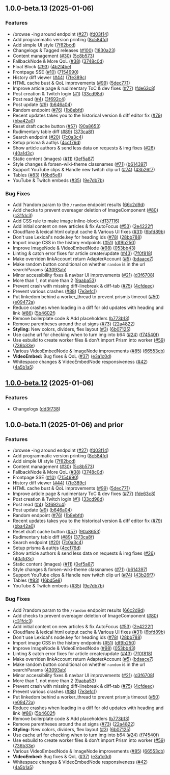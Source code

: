## 1.0.0-beta.13 (2025-01-06)

### Features

* /browse -ing around endpoint ([#27](https://github.com/Remahy/forsenwiki/issues/27)) ([fd03f14](https://github.com/Remahy/forsenwiki/commit/fd03f14c6fbea2f10cbf2169452a0f51e93a93c4))
* Add programmatic version printing ([8c584fd](https://github.com/Remahy/forsenwiki/commit/8c584fd0530df799c14464150b106053ed012008))
* Add simple UI style ([7f82bcd](https://github.com/Remahy/forsenwiki/commit/7f82bcdfdf771ed145f1e14364ba6dd6e1d93b61))
* Changelogs & Tagged releases ([#100](https://github.com/Remahy/forsenwiki/issues/100)) ([1830a23](https://github.com/Remahy/forsenwiki/commit/1830a23cbc4b801e18efc9da85a10792ffa5fe29))
* Content management ([#30](https://github.com/Remahy/forsenwiki/issues/30)) ([5c8b573](https://github.com/Remahy/forsenwiki/commit/5c8b573736718aa3003cd30c28bdc3d62a8f0dd3))
* FallbackNode & More QoL ([#38](https://github.com/Remahy/forsenwiki/issues/38)) ([3748c0d](https://github.com/Remahy/forsenwiki/commit/3748c0d8753c32c9f73429cc84e0f9d27459c926))
* Float Block ([#93](https://github.com/Remahy/forsenwiki/issues/93)) ([4b2f4be](https://github.com/Remahy/forsenwiki/commit/4b2f4be1d985c6817c06c902b49ead246a39648f))
* Frontpage SSE ([#10](https://github.com/Remahy/forsenwiki/issues/10)) ([7154990](https://github.com/Remahy/forsenwiki/commit/7154990bb7bbe2b78a3776926573dc9a0d26088b))
* History diff viewer ([#44](https://github.com/Remahy/forsenwiki/issues/44)) ([7fe389c](https://github.com/Remahy/forsenwiki/commit/7fe389c0772499f9a1e74659af3b47652f2c0a7d))
* HTML cache bust & QoL improvements ([#99](https://github.com/Remahy/forsenwiki/issues/99)) ([5dec771](https://github.com/Remahy/forsenwiki/commit/5dec7716d8e34253527bc7142f0aacff90f4ec5a))
* Improve article page & rudimentary ToC & dev fixes ([#77](https://github.com/Remahy/forsenwiki/issues/77)) ([fde63c8](https://github.com/Remahy/forsenwiki/commit/fde63c8f0afec37e3ed0a4bfc41f2bd2a30ebcc5))
* Post creation & Twitch login  ([#1](https://github.com/Remahy/forsenwiki/issues/1)) ([33cd98d](https://github.com/Remahy/forsenwiki/commit/33cd98d027b6e2802190050acf3f3c4b8858e0e7))
* Post read ([#4](https://github.com/Remahy/forsenwiki/issues/4)) ([3f692c4](https://github.com/Remahy/forsenwiki/commit/3f692c41bb928d3fe1c2da6c3f05ca67ba22c166))
* Post update ([#9](https://github.com/Remahy/forsenwiki/issues/9)) ([b646a04](https://github.com/Remahy/forsenwiki/commit/b646a04b7cd5221f6465d1593a7906455d7819e4))
* Random endpoint ([#76](https://github.com/Remahy/forsenwiki/issues/76)) ([1b8ebfd](https://github.com/Remahy/forsenwiki/commit/1b8ebfdf48209733321d07b75c6816cb9d09da54))
* Recent updates takes you to the historical version & diff editor fix ([#79](https://github.com/Remahy/forsenwiki/issues/79)) ([bba42a0](https://github.com/Remahy/forsenwiki/commit/bba42a0129f119d924c0c359d1741d0186c0fbc6))
* Reset draft cache button ([#57](https://github.com/Remahy/forsenwiki/issues/57)) ([90a8653](https://github.com/Remahy/forsenwiki/commit/90a8653f35b993cdc4d6411a46bf71b4a922f6ff))
* Rudimentary table diff ([#89](https://github.com/Remahy/forsenwiki/issues/89)) ([373ca8f](https://github.com/Remahy/forsenwiki/commit/373ca8f90ac2bf96a15f309071572ebfb81a05da))
* Search endpoint ([#20](https://github.com/Remahy/forsenwiki/issues/20)) ([7c0a3c4](https://github.com/Remahy/forsenwiki/commit/7c0a3c49859836969c3c5c1d1eb1554a2059e1a7))
* Setup prisma & authjs ([4ccf76d](https://github.com/Remahy/forsenwiki/commit/4ccf76dc5bced7efe070cf95be5f28c3b8706ba2))
* Show article authors & send less data on requests & img fixes ([#26](https://github.com/Remahy/forsenwiki/issues/26)) ([40a1d3c](https://github.com/Remahy/forsenwiki/commit/40a1d3c03f94ffe384a1572761a6731b2d3fc27b))
* Static content (images) ([#11](https://github.com/Remahy/forsenwiki/issues/11)) ([0ef5a87](https://github.com/Remahy/forsenwiki/commit/0ef5a87aca4bd47a9c5b7bc1cd0569d227dfd01e))
* Style changes & forsen-wiki-theme classnames ([#71](https://github.com/Remahy/forsenwiki/issues/71)) ([b614397](https://github.com/Remahy/forsenwiki/commit/b6143979b5c93704d1f0de0edf0e2f77dca309fb))
* Support YouTube clips & Handle new twitch clip url ([#74](https://github.com/Remahy/forsenwiki/issues/74)) ([43b26f7](https://github.com/Remahy/forsenwiki/commit/43b26f79ad5f098a5b61791a46e8923e41234da2))
* Tables ([#83](https://github.com/Remahy/forsenwiki/issues/83)) ([16bd5e8](https://github.com/Remahy/forsenwiki/commit/16bd5e8b3b960f329acc136b01dc15e759626da0))
* YouTube & Twitch embeds ([#35](https://github.com/Remahy/forsenwiki/issues/35)) ([9e7db7b](https://github.com/Remahy/forsenwiki/commit/9e7db7b4366bd23ff6eeb2f6df7148d6e987df6e))

### Bug Fixes

* Add ?random param to the `/random` endpoint results ([66c2d9d](https://github.com/Remahy/forsenwiki/commit/66c2d9d7e92eddd8a91d8a48c4fb94605defd060))
* Add checks to prevent overeager deletion of ImageComponent ([#80](https://github.com/Remahy/forsenwiki/issues/80)) ([c31fdc3](https://github.com/Remahy/forsenwiki/commit/c31fdc34b46f88d2972ac881dfd8e6ca9663c237))
* Add CSS rule to make image inline-block ([d137116](https://github.com/Remahy/forsenwiki/commit/d1371162d1a3cb1344c4d981b791e9c9bb44622c))
* Add initial content on new articles & fix AutoFocus ([#53](https://github.com/Remahy/forsenwiki/issues/53)) ([2e4222f](https://github.com/Remahy/forsenwiki/commit/2e4222f30613954c75d6c15553fcec4d9162bad8))
* Cloudflare & lexical html output cache & Various UI fixes ([#31](https://github.com/Remahy/forsenwiki/issues/31)) ([6bfd89b](https://github.com/Remahy/forsenwiki/commit/6bfd89b431d52c6edf01108b49d361e1dcd2a9ce))
* Don't use Lexical's node.key for heading ids ([#78](https://github.com/Remahy/forsenwiki/issues/78)) ([28bb788](https://github.com/Remahy/forsenwiki/commit/28bb78878513cdb4fd8c6ed5894b86ff6c720837))
* Import image CSS in the history endpoints ([#51](https://github.com/Remahy/forsenwiki/issues/51)) ([df9b250](https://github.com/Remahy/forsenwiki/commit/df9b250406803ee878ca595eca0c5f2f61d700bc))
* Improve ImageNode & VideoEmbedNode ([#98](https://github.com/Remahy/forsenwiki/issues/98)) ([053bb43](https://github.com/Remahy/forsenwiki/commit/053bb4354a854bd96a97d810adf0a70767ca4389))
* Linting & catch error fixes for article create/update ([#43](https://github.com/Remahy/forsenwiki/issues/43)) ([7f0f818](https://github.com/Remahy/forsenwiki/commit/7f0f818f27908d54391306c07c777a0d6237fa8f))
* Make overriden linkAccount return AdapterAccount ([#5](https://github.com/Remahy/forsenwiki/issues/5)) ([bdaace7](https://github.com/Remahy/forsenwiki/commit/bdaace77bda1c0cf32eda1ecb55ed77b8dfac8dd))
* Make random button conditional on whether `random` is in the url searchParams ([43093ab](https://github.com/Remahy/forsenwiki/commit/43093ab40affec0c1e54b87eaaa00037621086a4))
* Minor accessibility fixes & navbar UI improvements ([#21](https://github.com/Remahy/forsenwiki/issues/21)) ([d3f6708](https://github.com/Remahy/forsenwiki/commit/d3f6708eefad2aeaeb4c086335b1553c0eee7293))
* More than 1, not more than 2 ([9aaba53](https://github.com/Remahy/forsenwiki/commit/9aaba53c0517002fcd780307c7df9494aedf9da3))
* Prevent crash with missing diff-linebreak & diff-tab ([#75](https://github.com/Remahy/forsenwiki/issues/75)) ([4cfdeec](https://github.com/Remahy/forsenwiki/commit/4cfdeec2d4855263c1888de9ccc5744cd64ea734))
* Prevent various crashes ([#88](https://github.com/Remahy/forsenwiki/issues/88)) ([7e3efc1](https://github.com/Remahy/forsenwiki/commit/7e3efc178e3d952643a1ad24fe8dc69ecca9abcc))
* Put linkedom behind a worker_thread to prevent prismjs timeout ([#50](https://github.com/Remahy/forsenwiki/issues/50)) ([e09472a](https://github.com/Remahy/forsenwiki/commit/e09472ae4a5dff5109195ceed85febe91d77cce8))
* Reduce crashes when loading in a diff for old updates with heading and link ([#86](https://github.com/Remahy/forsenwiki/issues/86)) ([5b4602f](https://github.com/Remahy/forsenwiki/commit/5b4602fce82ffcd4499d8a7f3d08034951edff74))
* Remove boilerplate code & Add placeholders ([b773b13](https://github.com/Remahy/forsenwiki/commit/b773b13c9b719a747e300970c22d2bfb98a73455))
* Remove parentheses around the at signs ([#73](https://github.com/Remahy/forsenwiki/issues/73)) ([22a4822](https://github.com/Remahy/forsenwiki/commit/22a4822f794994c1e91ef8f87c6ec73a8afd105d))
* **Styling:** New colors, dividers, flex layout ([#3](https://github.com/Remahy/forsenwiki/issues/3)) ([6b07125](https://github.com/Remahy/forsenwiki/commit/6b07125a351e2c5125d0d5108fd1ced8d75758c2))
* Use cache url for checking when to turn img into b64 ([#24](https://github.com/Remahy/forsenwiki/issues/24)) ([f74540f](https://github.com/Remahy/forsenwiki/commit/f74540f455bdd079d08cce6d3cdbcdb7671b1a83))
* Use esbuild to create worker files & don't import Prism into worker ([#59](https://github.com/Remahy/forsenwiki/issues/59)) ([736b33e](https://github.com/Remahy/forsenwiki/commit/736b33e2bed677789c11075e5af18645d9c0305f))
* Various VideoEmbedNode & ImageNode improvements ([#85](https://github.com/Remahy/forsenwiki/issues/85)) ([66553cb](https://github.com/Remahy/forsenwiki/commit/66553cb3c3a652fe1d853f54cae6bbaa2e0b05fc))
* **VideoEmbed:** Bug fixes & QoL ([#37](https://github.com/Remahy/forsenwiki/issues/37)) ([e3a1c0d](https://github.com/Remahy/forsenwiki/commit/e3a1c0dd30106bceb2454dd5ed2ca597a974bf6b))
* Whitespace changes & VideoEmbedNode responsiveness ([#42](https://github.com/Remahy/forsenwiki/issues/42)) ([4a5b1a5](https://github.com/Remahy/forsenwiki/commit/4a5b1a55bef171c8e7a3188ea8117a54ecea932a))
## [1.0.0-beta.12](https://github.com/Remahy/forsenwiki/compare/v1.0.0-beta.11...v1.0.0-beta.12) (2025-01-06)

### Features

* Changelogs ([dd3f738](https://github.com/Remahy/forsenwiki/commit/dd3f7386651baaa6fc5a01bc6d821d6051ecb834))
## 1.0.0-beta.11 (2025-01-06) and prior

### Features

* /browse -ing around endpoint ([#27](https://github.com/Remahy/forsenwiki/issues/27)) ([fd03f14](https://github.com/Remahy/forsenwiki/commit/fd03f14c6fbea2f10cbf2169452a0f51e93a93c4))
* Add programmatic version printing ([8c584fd](https://github.com/Remahy/forsenwiki/commit/8c584fd0530df799c14464150b106053ed012008))
* Add simple UI style ([7f82bcd](https://github.com/Remahy/forsenwiki/commit/7f82bcdfdf771ed145f1e14364ba6dd6e1d93b61))
* Content management ([#30](https://github.com/Remahy/forsenwiki/issues/30)) ([5c8b573](https://github.com/Remahy/forsenwiki/commit/5c8b573736718aa3003cd30c28bdc3d62a8f0dd3))
* FallbackNode & More QoL ([#38](https://github.com/Remahy/forsenwiki/issues/38)) ([3748c0d](https://github.com/Remahy/forsenwiki/commit/3748c0d8753c32c9f73429cc84e0f9d27459c926))
* Frontpage SSE ([#10](https://github.com/Remahy/forsenwiki/issues/10)) ([7154990](https://github.com/Remahy/forsenwiki/commit/7154990bb7bbe2b78a3776926573dc9a0d26088b))
* History diff viewer ([#44](https://github.com/Remahy/forsenwiki/issues/44)) ([7fe389c](https://github.com/Remahy/forsenwiki/commit/7fe389c0772499f9a1e74659af3b47652f2c0a7d))
* HTML cache bust & QoL improvements ([#99](https://github.com/Remahy/forsenwiki/issues/99)) ([5dec771](https://github.com/Remahy/forsenwiki/commit/5dec7716d8e34253527bc7142f0aacff90f4ec5a))
* Improve article page & rudimentary ToC & dev fixes ([#77](https://github.com/Remahy/forsenwiki/issues/77)) ([fde63c8](https://github.com/Remahy/forsenwiki/commit/fde63c8f0afec37e3ed0a4bfc41f2bd2a30ebcc5))
* Post creation & Twitch login  ([#1](https://github.com/Remahy/forsenwiki/issues/1)) ([33cd98d](https://github.com/Remahy/forsenwiki/commit/33cd98d027b6e2802190050acf3f3c4b8858e0e7))
* Post read ([#4](https://github.com/Remahy/forsenwiki/issues/4)) ([3f692c4](https://github.com/Remahy/forsenwiki/commit/3f692c41bb928d3fe1c2da6c3f05ca67ba22c166))
* Post update ([#9](https://github.com/Remahy/forsenwiki/issues/9)) ([b646a04](https://github.com/Remahy/forsenwiki/commit/b646a04b7cd5221f6465d1593a7906455d7819e4))
* Random endpoint ([#76](https://github.com/Remahy/forsenwiki/issues/76)) ([1b8ebfd](https://github.com/Remahy/forsenwiki/commit/1b8ebfdf48209733321d07b75c6816cb9d09da54))
* Recent updates takes you to the historical version & diff editor fix ([#79](https://github.com/Remahy/forsenwiki/issues/79)) ([bba42a0](https://github.com/Remahy/forsenwiki/commit/bba42a0129f119d924c0c359d1741d0186c0fbc6))
* Reset draft cache button ([#57](https://github.com/Remahy/forsenwiki/issues/57)) ([90a8653](https://github.com/Remahy/forsenwiki/commit/90a8653f35b993cdc4d6411a46bf71b4a922f6ff))
* Rudimentary table diff ([#89](https://github.com/Remahy/forsenwiki/issues/89)) ([373ca8f](https://github.com/Remahy/forsenwiki/commit/373ca8f90ac2bf96a15f309071572ebfb81a05da))
* Search endpoint ([#20](https://github.com/Remahy/forsenwiki/issues/20)) ([7c0a3c4](https://github.com/Remahy/forsenwiki/commit/7c0a3c49859836969c3c5c1d1eb1554a2059e1a7))
* Setup prisma & authjs ([4ccf76d](https://github.com/Remahy/forsenwiki/commit/4ccf76dc5bced7efe070cf95be5f28c3b8706ba2))
* Show article authors & send less data on requests & img fixes ([#26](https://github.com/Remahy/forsenwiki/issues/26)) ([40a1d3c](https://github.com/Remahy/forsenwiki/commit/40a1d3c03f94ffe384a1572761a6731b2d3fc27b))
* Static content (images) ([#11](https://github.com/Remahy/forsenwiki/issues/11)) ([0ef5a87](https://github.com/Remahy/forsenwiki/commit/0ef5a87aca4bd47a9c5b7bc1cd0569d227dfd01e))
* Style changes & forsen-wiki-theme classnames ([#71](https://github.com/Remahy/forsenwiki/issues/71)) ([b614397](https://github.com/Remahy/forsenwiki/commit/b6143979b5c93704d1f0de0edf0e2f77dca309fb))
* Support YouTube clips & Handle new twitch clip url ([#74](https://github.com/Remahy/forsenwiki/issues/74)) ([43b26f7](https://github.com/Remahy/forsenwiki/commit/43b26f79ad5f098a5b61791a46e8923e41234da2))
* Tables ([#83](https://github.com/Remahy/forsenwiki/issues/83)) ([16bd5e8](https://github.com/Remahy/forsenwiki/commit/16bd5e8b3b960f329acc136b01dc15e759626da0))
* YouTube & Twitch embeds ([#35](https://github.com/Remahy/forsenwiki/issues/35)) ([9e7db7b](https://github.com/Remahy/forsenwiki/commit/9e7db7b4366bd23ff6eeb2f6df7148d6e987df6e))

### Bug Fixes

* Add ?random param to the `/random` endpoint results ([66c2d9d](https://github.com/Remahy/forsenwiki/commit/66c2d9d7e92eddd8a91d8a48c4fb94605defd060))
* Add checks to prevent overeager deletion of ImageComponent ([#80](https://github.com/Remahy/forsenwiki/issues/80)) ([c31fdc3](https://github.com/Remahy/forsenwiki/commit/c31fdc34b46f88d2972ac881dfd8e6ca9663c237))
* Add initial content on new articles & fix AutoFocus ([#53](https://github.com/Remahy/forsenwiki/issues/53)) ([2e4222f](https://github.com/Remahy/forsenwiki/commit/2e4222f30613954c75d6c15553fcec4d9162bad8))
* Cloudflare & lexical html output cache & Various UI fixes ([#31](https://github.com/Remahy/forsenwiki/issues/31)) ([6bfd89b](https://github.com/Remahy/forsenwiki/commit/6bfd89b431d52c6edf01108b49d361e1dcd2a9ce))
* Don't use Lexical's node.key for heading ids ([#78](https://github.com/Remahy/forsenwiki/issues/78)) ([28bb788](https://github.com/Remahy/forsenwiki/commit/28bb78878513cdb4fd8c6ed5894b86ff6c720837))
* Import image CSS in the history endpoints ([#51](https://github.com/Remahy/forsenwiki/issues/51)) ([df9b250](https://github.com/Remahy/forsenwiki/commit/df9b250406803ee878ca595eca0c5f2f61d700bc))
* Improve ImageNode & VideoEmbedNode ([#98](https://github.com/Remahy/forsenwiki/issues/98)) ([053bb43](https://github.com/Remahy/forsenwiki/commit/053bb4354a854bd96a97d810adf0a70767ca4389))
* Linting & catch error fixes for article create/update ([#43](https://github.com/Remahy/forsenwiki/issues/43)) ([7f0f818](https://github.com/Remahy/forsenwiki/commit/7f0f818f27908d54391306c07c777a0d6237fa8f))
* Make overriden linkAccount return AdapterAccount ([#5](https://github.com/Remahy/forsenwiki/issues/5)) ([bdaace7](https://github.com/Remahy/forsenwiki/commit/bdaace77bda1c0cf32eda1ecb55ed77b8dfac8dd))
* Make random button conditional on whether `random` is in the url searchParams ([43093ab](https://github.com/Remahy/forsenwiki/commit/43093ab40affec0c1e54b87eaaa00037621086a4))
* Minor accessibility fixes & navbar UI improvements ([#21](https://github.com/Remahy/forsenwiki/issues/21)) ([d3f6708](https://github.com/Remahy/forsenwiki/commit/d3f6708eefad2aeaeb4c086335b1553c0eee7293))
* More than 1, not more than 2 ([9aaba53](https://github.com/Remahy/forsenwiki/commit/9aaba53c0517002fcd780307c7df9494aedf9da3))
* Prevent crash with missing diff-linebreak & diff-tab ([#75](https://github.com/Remahy/forsenwiki/issues/75)) ([4cfdeec](https://github.com/Remahy/forsenwiki/commit/4cfdeec2d4855263c1888de9ccc5744cd64ea734))
* Prevent various crashes ([#88](https://github.com/Remahy/forsenwiki/issues/88)) ([7e3efc1](https://github.com/Remahy/forsenwiki/commit/7e3efc178e3d952643a1ad24fe8dc69ecca9abcc))
* Put linkedom behind a worker_thread to prevent prismjs timeout ([#50](https://github.com/Remahy/forsenwiki/issues/50)) ([e09472a](https://github.com/Remahy/forsenwiki/commit/e09472ae4a5dff5109195ceed85febe91d77cce8))
* Reduce crashes when loading in a diff for old updates with heading and link ([#86](https://github.com/Remahy/forsenwiki/issues/86)) ([5b4602f](https://github.com/Remahy/forsenwiki/commit/5b4602fce82ffcd4499d8a7f3d08034951edff74))
* Remove boilerplate code & Add placeholders ([b773b13](https://github.com/Remahy/forsenwiki/commit/b773b13c9b719a747e300970c22d2bfb98a73455))
* Remove parentheses around the at signs ([#73](https://github.com/Remahy/forsenwiki/issues/73)) ([22a4822](https://github.com/Remahy/forsenwiki/commit/22a4822f794994c1e91ef8f87c6ec73a8afd105d))
* **Styling:** New colors, dividers, flex layout ([#3](https://github.com/Remahy/forsenwiki/issues/3)) ([6b07125](https://github.com/Remahy/forsenwiki/commit/6b07125a351e2c5125d0d5108fd1ced8d75758c2))
* Use cache url for checking when to turn img into b64 ([#24](https://github.com/Remahy/forsenwiki/issues/24)) ([f74540f](https://github.com/Remahy/forsenwiki/commit/f74540f455bdd079d08cce6d3cdbcdb7671b1a83))
* Use esbuild to create worker files & don't import Prism into worker ([#59](https://github.com/Remahy/forsenwiki/issues/59)) ([736b33e](https://github.com/Remahy/forsenwiki/commit/736b33e2bed677789c11075e5af18645d9c0305f))
* Various VideoEmbedNode & ImageNode improvements ([#85](https://github.com/Remahy/forsenwiki/issues/85)) ([66553cb](https://github.com/Remahy/forsenwiki/commit/66553cb3c3a652fe1d853f54cae6bbaa2e0b05fc))
* **VideoEmbed:** Bug fixes & QoL ([#37](https://github.com/Remahy/forsenwiki/issues/37)) ([e3a1c0d](https://github.com/Remahy/forsenwiki/commit/e3a1c0dd30106bceb2454dd5ed2ca597a974bf6b))
* Whitespace changes & VideoEmbedNode responsiveness ([#42](https://github.com/Remahy/forsenwiki/issues/42)) ([4a5b1a5](https://github.com/Remahy/forsenwiki/commit/4a5b1a55bef171c8e7a3188ea8117a54ecea932a))